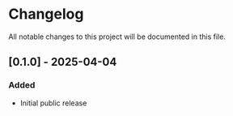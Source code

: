 # Changelog

All notable changes to this project will be documented in this file.

## [0.1.0] - 2025-04-04

### Added
- Initial public release
